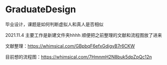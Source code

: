 # GraduateDesign
毕业设计，课题是如何判断虚拟人和真人是否相似

2021.11.4
主要工作是新建文件夹hhhh
顺便把之前整理的文献和流程图放了进来

文献整理：https://whimsical.com/GBpbqF6efxGdigyB7r6CKW

目前想的流程图：https://whimsical.com/7HmnmH2N8buk5dpZpQc12n
